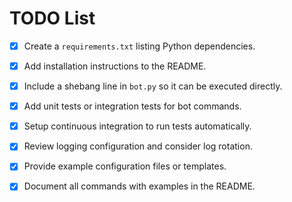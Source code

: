 # TODO List

- [x] Create a `requirements.txt` listing Python dependencies.
- [x] Add installation instructions to the README.
- [x] Include a shebang line in `bot.py` so it can be executed directly.
- [x] Add unit tests or integration tests for bot commands.
- [x] Setup continuous integration to run tests automatically.
- [x] Review logging configuration and consider log rotation.
- [x] Provide example configuration files or templates.
- [x] Document all commands with examples in the README.

